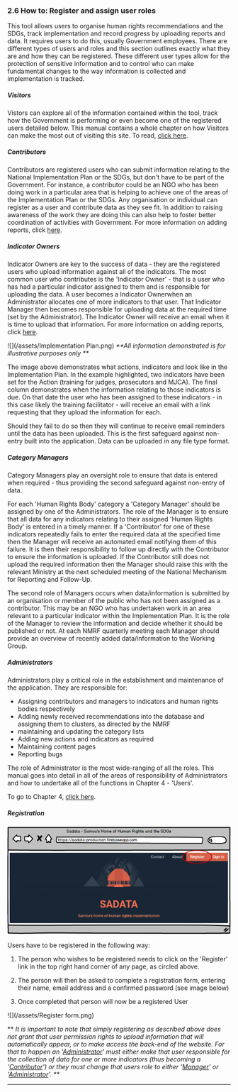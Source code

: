 ### 

### 2.6 How to: Register and assign user roles

This tool allows users to organise human rights recommendations and the SDGs, track implementation and record progress by uploading reports and data. It requires users to do this, usually Government employees. There are different types of users and roles and this section outlines exactly what they are and how they can be registered. These different user types allow for the protection of sensitive information and to control who can make fundamental changes to the way information is collected and implementation is tracked.

##### Visitors

Vistors can explore all of the information contained within the tool, track how the Government is performing or even become one of the registered users detailed below. This manual contains a whole chapter on how Visitors can make the most out of visiting this site. To read, [click here](/visitors/using-as-a-visitor.md).

##### Contributors

Contributors are registered users who can submit information relating to the National Implementation Plan or the SDGs, but don't have to be part of the Government. For instance, a contributor could be an NGO who has been doing work in a particular area that is helping to achieve one of the areas of the Implementation Plan or the SDGs. Any organisation or individual can register as a user and contribute data as they see fit. In addition to raising awareness of the work they are doing this can also help to foster better coordination of activities with Government. For more information on adding reports, click [here](/getting-started-quick-start/reporting-and-follow-up.md).

##### Indicator Owners

Indicator Owners are key to the success of data - they are the registered users who upload information against all of the indicators. The most common user who contributes is the 'Indicator Owner' - that is a user who has had a particular indicator assigned to them and is responsible for uploading the data. A user becomes a Indicator Ownerwhen an Administrator allocates one of more indicators to that user. That Indicator Manager then becomes responsible for uploading data at the required time \(set by the Administrator\). The Indicator Owner will receive an email when it is time to upload that information. For more information on adding reports, click [here](/getting-started-quick-start/reporting-and-follow-up.md).

![](/assets/Implementation Plan.png)                      _\*\*All information demonstrated is for illustrative purposes only \*\*_

The image above demonstrates what actions, indicators and look like in the Implementation Plan. In the example highlighted, two indicators have been set for the Action \(training for judges, prosecutors and MJCA\). The final column demonstrates when the information relating to those indicators is due. On that date the user who has been assigned to these indicators - in this case likely the training facilitator - will receive an email with a link requesting that they upload  the information for each.

Should they fail to do so then they will continue to receive email reminders until the data has been uploaded. This is the first safeguard against non-entry built into the application. Data can be uploaded in any file type format.

##### Category Managers

Category Managers play an oversight role to ensure that data is entered when required - thus providing the second safeguard against non-entry of data.

For each 'Human Rights Body' category a 'Category Manager' should be assigned by one of the Administrators. The role of the Manager is to ensure that all data for any indicators relating to their assigned 'Human Rights Body' is entered in a timely manner. If a 'Contributor' for one of these indicators repeatedly fails to enter the required data at the specified time then the Manager will receive an automated email notifying them of this failure. It is then their responsibility to follow up directly with the Contributor to ensure the information is uploaded. If the Contributor still does not upload the required information then the Manager should raise this with the relevant Ministry at the next scheduled meeting of the National Mechanism for Reporting and Follow-Up.

The second role of Managers occurs when data/information is submitted by an organisation or member of the public who has not been assigned as a contributor. This may be an NGO who has undertaken work in an area relevant to a particular indicator within the Implementation Plan. It is the role of the Manager to review the information and decide whether it should be published or not. At each NMRF quarterly meeting each Manager should provide an overview of recently added data/information to the Working Group.

##### Administrators

Administrators play a critical role in the establishment and maintenance of the application. They are responsible for:

* Assigning contributors and managers to indicators and human rights bodies respectively
* Adding newly received recommendations into the database and assigning them to clusters, as directed by the NMRF
* maintaining and updating the category lists
* Adding new actions and indicators as required
* Maintaining content pages
* Reporting bugs

The role of Administrator is the most wide-ranging of all the roles. This manual goes into detail in all of the areas of responsibility of Administrators and how to undertake all of the functions in Chapter 4 - 'Users'.

To go to Chapter 4, [click here](/users/being-a-user.md).

##### Registration

![](/assets/Registration.png)

Users have to be registered in the following way:

1. The person who wishes to be registered needs to click on the 'Register' link in the top right hand corner of any page, as circled above.
2. The person will then be asked to complete a registration form, entering their name, email address and a confirmed password \(see image below\)

3. Once completed that person will now be a registered User

![](/assets/Register form.png)

\*\* _It is important to note that simply registering as described above does not grant that user permission rights to upload information that will automatically appear, or to make access the back-end of the website. For that to happen an '_[_Administrator_](#administrators)_'  must either make that user responsible for the collection of data for one or more indicators \(thus becoming a '_[_Contributor_](#contributors)_'\) or they must change that users role to either '_[_Manager_](#managers)_' or '_[_Administrator_](#administrators)_'. \*\*_

---



